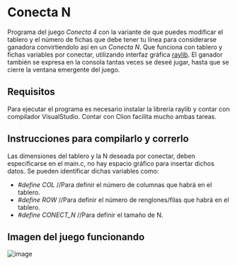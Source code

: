 # Conecta N

Programa del juego *Conecta 4* con la variante de que puedes modificar el tablero y el número de fichas que debe tener tu línea para considerarse ganadora convirtiendolo así en un *Conecta N*. Que funciona con tablero y fichas variables por conectar, utilizando interfaz gráfica [raylib](https://github.com/raysan5/raylib). El ganador también se expresa en la consola tantas veces se deseé jugar, hasta que se cierre la ventana emergente del juego.


## Requisitos

Para ejecutar el programa es necesario instalar la librería raylib y contar con compilador VisualStudio. 
Contar con Clion facilita mucho ambas tareas. 

## Instrucciones para compilarlo y correrlo

Las dimensiones del tablero y la N deseada por conectar, deben especificarse en el main.c, no hay espacio gráfico para insertar dichos datos. 
Se pueden identificar dichas variables como:
- *#define COL* //Para definir el número de columnas que habrá en el tablero.
- *#define ROW* //Para definir el número de renglones/filas que habrá en el tablero.
- *#define CONECT_N* //Para definir el tamaño de N.

## Imagen del juego funcionando

![image](https://user-images.githubusercontent.com/90404985/145031345-9d1bfd27-5c57-4ad8-bfe9-a7cfd62d95aa.png)


